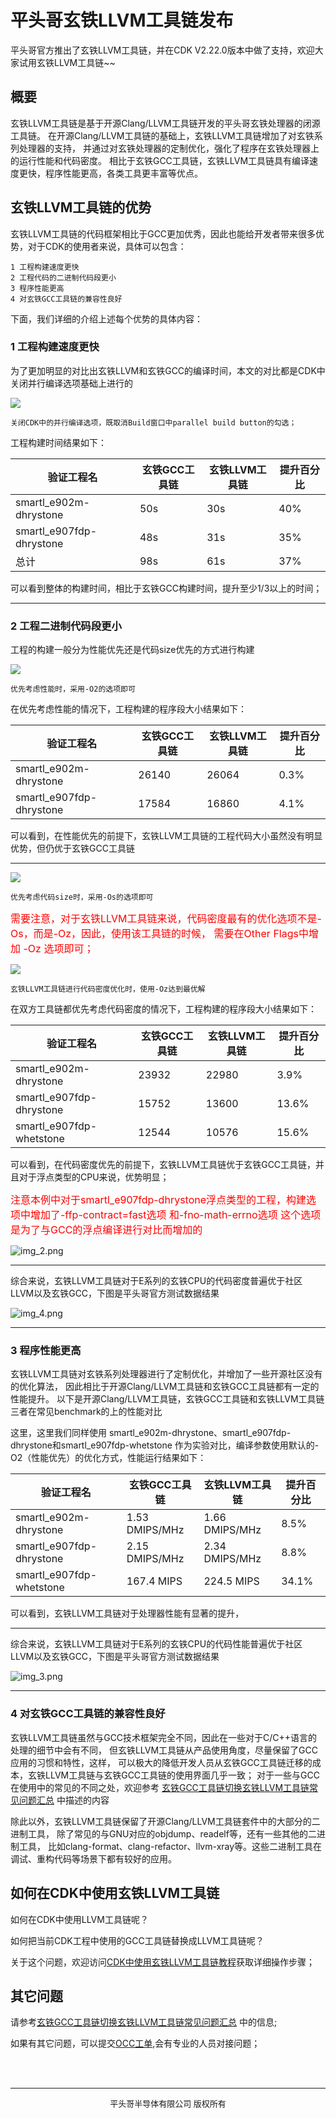 # 平头哥玄铁LLVM工具链发布

平头哥官方推出了玄铁LLVM工具链，并在CDK V2.22.0版本中做了支持，欢迎大家试用玄铁LLVM工具链~~

## 概要
玄铁LLVM工具链是基于开源Clang/LLVM工具链开发的平头哥玄铁处理器的闭源工具链。
在开源Clang/LLVM工具链的基础上，玄铁LLVM工具链增加了对玄铁系列处理器的支持，
并通过对玄铁处理器的定制优化，强化了程序在玄铁处理器上的运行性能和代码密度。
相比于玄铁GCC工具链，玄铁LLVM工具链具有编译速度更快，程序性能更高，各类工具更丰富等优点。
## 玄铁LLVM工具链的优势
玄铁LLVM工具链的代码框架相比于GCC更加优秀，因此也能给开发者带来很多优势，对于CDK的使用者来说，具体可以包含：

    1 工程构建速度更快
    2 工程代码的二进制代码段更小
    3 程序性能更高
    4 对玄铁GCC工具链的兼容性良好

下面，我们详细的介绍上述每个优势的具体内容：

### 1 工程构建速度更快
为了更加明显的对比出玄铁LLVM和玄铁GCC的编译时间，本文的对比都是CDK中关闭并行编译选项基础上进行的

![](paralel_biuild.png)

    关闭CDK中的并行编译选项，既取消Build窗口中parallel build button的勾选；

工程构建时间结果如下：

| 验证工程名                    | 玄铁GCC工具链 | 玄铁LLVM工具链 | 提升百分比 |
|--------------------------|----------|-----------|-------|
| smartl_e902m-dhrystone   | 50s      | 30s       | 40%   |
| smartl_e907fdp-dhrystone | 48s      | 31s       | 35%   |
| 总计                       | 98s      | 61s       | 37%   |

可以看到整体的构建时间，相比于玄铁GCC构建时间，提升至少1/3以上的时间；

***

### 2 工程二进制代码段更小
工程的构建一般分为性能优先还是代码size优先的方式进行构建

![](OptmizeO2.png)

    优先考虑性能时，采用-O2的选项即可
在优先考虑性能的情况下，工程构建的程序段大小结果如下：

| 验证工程名                    | 玄铁GCC工具链 | 玄铁LLVM工具链 | 提升百分比 |
|--------------------------|----------|-----------|-------|
| smartl_e902m-dhrystone   | 26140    | 26064     | 0.3%  |
| smartl_e907fdp-dhrystone | 17584    | 16860     | 4.1%  |

可以看到，在性能优先的前提下，玄铁LLVM工具链的工程代码大小虽然没有明显优势，但仍优于玄铁GCC工具链

***
![](OptmizeOs.png)

    优先考虑代码size时，采用-Os的选项即可
<font color=red size="3">需要注意，对于玄铁LLVM工具链来说，代码密度最有的优化选项不是-Os，而是-Oz，因此，使用该工具链的时候，
需要在Other Flags中增加 -Oz 选项即可；</font>

![](img.png)
    
    玄铁LLVM工具链进行代码密度优化时，使用-Oz达到最优解

在双方工具链都优先考虑代码密度的情况下，工程构建的程序段大小结果如下：

| 验证工程名                    | 玄铁GCC工具链 | 玄铁LLVM工具链 | 提升百分比 |
|--------------------------|----------|-----------|-------|
| smartl_e902m-dhrystone   | 23932    | 22980     | 3.9%  |
| smartl_e907fdp-dhrystone | 15752    | 13600     | 13.6% |
| smartl_e907fdp-whetstone | 12544    | 10576     | 15.6% |

可以看到，在代码密度优先的前提下，玄铁LLVM工具链优于玄铁GCC工具链，并且对于浮点类型的CPU来说，优势明显；


<font color=red size="3">注意本例中对于smartl_e907fdp-dhrystone浮点类型的工程，构建选项中增加了-ffp-contract=fast选项
和-fno-math-errno选项 这个选项是为了与GCC的浮点编译进行对比而增加的</font>


![img_2.png](img_2.png)


***

综合来说，玄铁LLVM工具链对于E系列的玄铁CPU的代码密度普遍优于社区LLVM以及玄铁GCC，下图是平头哥官方测试数据结果

![img_4.png](img_4.png)

***

### 3 程序性能更高

玄铁LLVM工具链对玄铁系列处理器进行了定制优化，并增加了一些开源社区没有的优化算法，
因此相比于开源Clang/LLVM工具链和玄铁GCC工具链都有一定的性能提升。
以下是开源Clang/LLVM工具链，玄铁GCC工具链和玄铁LLVM工具链三者在常见benchmark的上的性能对比

这里，这里我们同样使用 smartl_e902m-dhrystone、smartl_e907fdp-dhrystone和smartl_e907fdp-whetstone
作为实验对比，编译参数使用默认的-O2（性能优先）的优化方式，性能运行结果如下：

| 验证工程名                    | 玄铁GCC工具链       | 玄铁LLVM工具链      | 提升百分比 |
|--------------------------|----------------|----------------|-------|
| smartl_e902m-dhrystone   | 1.53 DMIPS/MHz | 1.66 DMIPS/MHz | 8.5%  |
| smartl_e907fdp-dhrystone | 2.15 DMIPS/MHz | 2.34 DMIPS/MHz | 8.8%  |
| smartl_e907fdp-whetstone | 167.4 MIPS     | 224.5 MIPS     | 34.1% |

可以看到，玄铁LLVM工具链对于处理器性能有显著的提升，

***

综合来说，玄铁LLVM工具链对于E系列的玄铁CPU的代码性能普遍优于社区LLVM以及玄铁GCC，下图是平头哥官方测试数据结果

![img_3.png](img_3.png)

***

### 4 对玄铁GCC工具链的兼容性良好
玄铁LLVM工具链虽然与GCC技术框架完全不同，因此在一些对于C/C++语言的处理的细节中会有不同，
但玄铁LLVM工具链从产品使用角度，尽量保留了GCC应用的习惯和特性，这样，
可以极大的降低开发人员从玄铁GCC工具链迁移的成本，玄铁LLVM工具链与玄铁GCC工具链的使用界面几乎一致；
对于一些与GCC在使用中的常见的不同之处，欢迎参考 [玄铁GCC工具链切换玄铁LLVM工具链常见问题汇总](Q_A/index.md) 中描述的内容

除此以外，玄铁LLVM工具链保留了开源Clang/LLVM工具链套件中的大部分的二进制工具，
除了常见的与GNU对应的objdump、readelf等，还有一些其他的二进制工具，
比如clang-format、clang-refactor、llvm-xray等。这些二进制工具在调试、重构代码等场景下都有较好的应用。

## 如何在CDK中使用玄铁LLVM工具链
如何在CDK中使用LLVM工具链呢？ 

如何把当前CDK工程中使用的GCC工具链替换成LLVM工具链呢？

关于这个问题，欢迎访问[CDK中使用玄铁LLVM工具链教程](CDK/index.md)获取详细操作步骤；

## 其它问题
请参考[玄铁GCC工具链切换玄铁LLVM工具链常见问题汇总](Q_A/index.md) 中的信息;

如果有其它问题，可以提交[OCC工单](https://xuantie.t-head.cn/people/workorder-submit),会有专业的人员对接问题；


<br/>
<br/>

***
<center><font size="2">平头哥半导体有限公司 版权所有</font></center>
